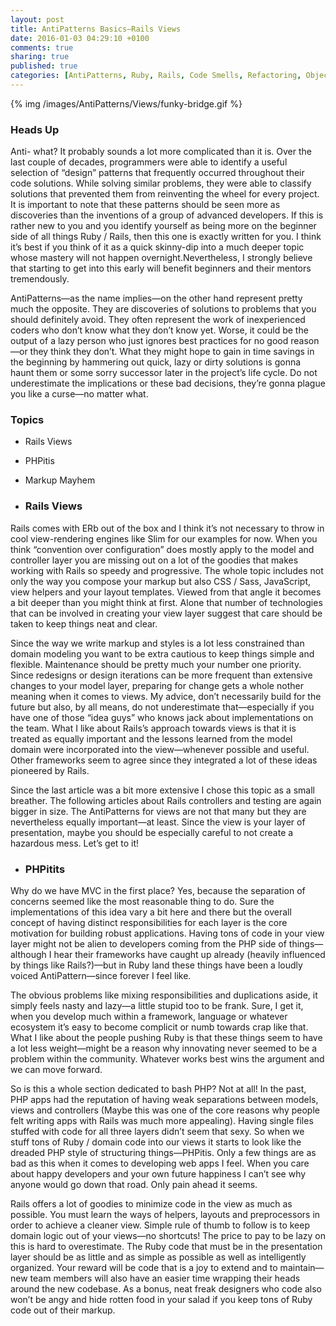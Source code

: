 ```yaml
---
layout: post
title: AntiPatterns Basics—Rails Views
date: 2016-01-03 04:29:10 +0100
comments: true
sharing: true
published: true 
categories: [AntiPatterns, Ruby, Rails, Code Smells, Refactoring, Object Oriented Programming ]
---
```


{% img /images/AntiPatterns/Views/funky-bridge.gif %}

### Heads Up

Anti- what? It probably sounds a lot more complicated than it is. Over the last couple of decades, programmers were able to identify a useful selection of “design” patterns that frequently occurred throughout their code solutions. While solving similar problems, they were able to classify solutions that prevented them from reinventing the wheel for every project. It is important to note that these patterns should be seen more as discoveries than the inventions of a group of advanced developers. If this is rather new to you and you identify yourself as being more on the beginner side of all things Ruby / Rails, then this one is exactly written for you. I think it’s best if you think of it as a quick skinny-dip into a much deeper topic whose mastery will not happen overnight.Nevertheless, I strongly believe that starting to get into this early will benefit beginners and their mentors tremendously.

AntiPatterns—as the name implies—on the other hand represent pretty much the opposite. They are discoveries of solutions to problems that you should definitely avoid. They often represent the work of inexperienced coders who don’t know what they don’t know yet. Worse, it could be the output of a lazy person who just ignores best practices for no good reason—or they think they don’t. What they might hope to gain in time savings in the beginning by hammering out quick, lazy or dirty solutions is gonna haunt them or some sorry successor later in the project’s life cycle. Do not underestimate the implications or these bad decisions, they’re gonna plague you like a curse—no matter what.

### Topics

+ Rails Views
+ PHPitis
+ Markup Mayhem

+ ### Rails Views

Rails comes with ERb out of the box and I think it’s not necessary to throw in cool view-rendering engines like Slim for our examples for now. When you think “convention over configuration” does mostly apply to the model and controller layer you are missing out on a lot of the goodies that makes working with Rails so speedy and progressive. The whole topic includes not only the way you compose your markup but also CSS / Sass, JavaScript, view helpers and your layout templates. Viewed from that angle it becomes a bit deeper than you might think at first. Alone that number of technologies that can be involved in creating your view layer suggest that care should be taken to keep things neat and clear. 

Since the way we write markup and styles is a lot less constrained than domain modeling you want to be extra cautious to keep things simple and flexible. Maintenance should be pretty much your number one priority. Since redesigns or design iterations can be more frequent than extensive changes to your model layer, preparing for change gets a whole nother meaning when it comes to views. My advice, don’t necessarily build for the future but also, by all means, do not underestimate that—especially if you have one of those “idea guys” who knows jack about implementations on the team. What I like about Rails’s approach towards views is that it is treated as equally important and the lessons learned from the model domain were incorporated into the view—whenever possible and useful. Other frameworks seem to agree since they integrated a lot of these ideas pioneered by Rails.

Since the last article was a bit more extensive I chose this topic as a small breather. The following articles about Rails controllers and testing are again bigger in size. The AntiPatterns for views are not that many but they are nevertheless equally important—at least. Since the view is your layer of presentation, maybe you should be especially careful to not create a hazardous mess. Let’s get to it!

+ ### PHPitits

Why do we have MVC in the first place? Yes, because the separation of concerns seemed like the most reasonable thing to do. Sure the implementations of this idea vary a bit here and there but the overall concept of having distinct responsibilities for each layer is the core motivation for building robust applications. Having tons of code in your view layer might not be alien to developers coming from the PHP side of things—although I hear their frameworks have caught up already (heavily influenced by things like Rails?)—but in Ruby land these things have been a loudly voiced AntiPattern—since forever I feel like.

The obvious problems like mixing responsibilities and duplications aside, it simply feels nasty and lazy—a little stupid too to be frank. Sure, I get it, when you develop much within a framework, language or whatever ecosystem it’s easy to become complicit or numb towards crap like that. What I like about the people pushing Ruby is that these things seem to have a lot less weight—might be a reason why innovating never seemed to be a problem within the community. Whatever works best wins the argument and we can move forward.

So is this a whole section dedicated to bash PHP? Not at all! In the past, PHP apps had the reputation of having weak separations between models, views and controllers (Maybe this was one of the core reasons why people felt writing apps with Rails was much more appealing). Having single files stuffed with code for all three layers didn’t seem that sexy. So when we stuff tons of Ruby / domain code into our views it starts to look like the dreaded PHP style of structuring things—PHPitis. Only a few things are as bad as this when it comes to developing web apps I feel. When you care about happy developers and your own future happiness I can’t see why anyone would go down that road. Only pain ahead it seems.

Rails offers a lot of goodies to minimize code in the view as much as possible. You must learn the ways of helpers, layouts and preprocessors in order to achieve a cleaner view. Simple rule of thumb to follow is to keep domain logic out of your views—no shortcuts! The price to pay to be lazy on this is hard to overestimate. The Ruby code that must be in the presentation layer should be as little and as simple as possible as well as intelligently organized. Your reward will be code that is a joy to extend and to maintain—new team members will also have an easier time wrapping their heads around the new codebase. As a bonus, neat freak designers who code also won’t be angy and hide rotten food in your salad if you keep tons of Ruby code out of their markup.


